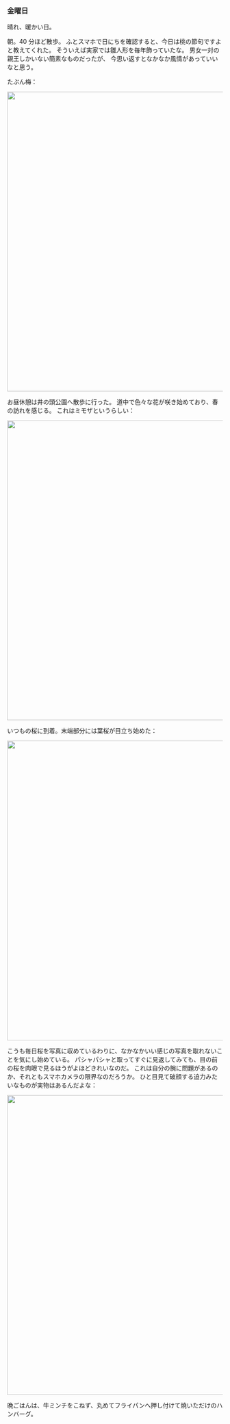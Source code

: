 ### 金曜日

晴れ、暖かい日。

朝。40 分ほど散歩。
ふとスマホで日にちを確認すると、今日は桃の節句ですよと教えてくれた。
そういえば実家では雛人形を毎年飾っていたな。
男女一対の親王しかいない簡素なものだったが、
今思い返すとなかなか風情があっていいなと思う。

たぶん梅：

<img src="https://i.imgur.com/Q7AMdGl.jpg" width="700">

お昼休憩は井の頭公園へ散歩に行った。
道中で色々な花が咲き始めており、春の訪れを感じる。
これはミモザというらしい：

<img src="https://i.imgur.com/WkBXoT3.jpg" width="700">

いつもの桜に到着。末端部分には葉桜が目立ち始めた：

<img src="https://i.imgur.com/vfSfeS9.jpg" width="700">

こうも毎日桜を写真に収めているわりに、なかなかいい感じの写真を取れないことを気にし始めている。
パシャパシャと取ってすぐに見返してみても、目の前の桜を肉眼で見るほうがよほどきれいなのだ。
これは自分の腕に問題があるのか、それともスマホカメラの限界なのだろうか。
ひと目見て破顔する迫力みたいなものが実物はあるんだよな：

<img src="https://i.imgur.com/P0PuFiY.jpg" width="700">

晩ごはんは、牛ミンチをこねず、丸めてフライパンへ押し付けて焼いただけのハンバーグ。